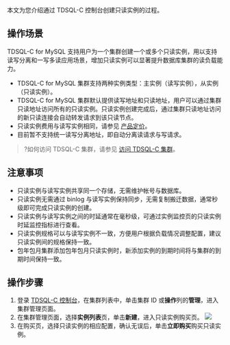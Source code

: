 本文为您介绍通过 TDSQL-C 控制台创建只读实例的过程。

## 操作场景
TDSQL-C for MySQL 支持用户为一个集群创建一个或多个只读实例，用以支持读写分离和一写多读应用场景，增加只读实例可以显著提升数据库集群的读负载能力。

- TDSQL-C for MySQL 集群支持两种实例类型：主实例（读写实例），从实例（只读实例）。
- TDSQL-C for MySQL 集群默认提供读写地址和只读地址，用户可以通过集群只读地址访问所有的只读实例。只读实例创建完成后，通过集群只读地址访问的新只读连接会自动转发请求到该只读节点。
- 只读实例费用与读写实例相同，请参见 [产品定价](https://cloud.tencent.com/document/product/1003/30493#.E8.AE.A1.E7.AE.97.E8.8A.82.E7.82.B9.E4.BB.B7.E6.A0.BC)。
- 目前暂不支持统一读写分离地址，即自动分离读请求与写请求。

>?如何访问 TDSQL-C 集群，请参见 [访问 TDSQL-C 集群](https://cloud.tencent.com/document/product/1003/37907)。

## 注意事项
- 只读实例与读写实例共享同一个存储，无需维护帐号与数据库。
- 只读实例无需通过 binlog 与读写实例保持同步，无需复制搬迁数据，通常秒级即可完成只读实例的创建。
- 只读实例与读写实例之间的时延通常在毫秒级，可通过实例监控页的只读实例时延监控指标进行查看。
- 只读实例规格可以与读写实例不一致，方便用户根据负载情况调整配置，建议只读实例间的规格保持一致。
- 包年包月集群添加包年包月只读实例时，新添加实例的到期时间将与集群的到期时间保持一致。

## 操作步骤
1. 登录 [TDSQL-C 控制台](https://console.cloud.tencent.com/cynosdb)，在集群列表中，单击集群 ID 或**操作**列的**管理**，进入集群管理页面。
2. 在集群管理页面，选择**实例列表**页，单击**新建**，进入只读实例购买页。
![](https://main.qcloudimg.com/raw/6db9a08df54d4e32d2c8ea37fe1913be.png)
3. 在购买页，选择只读实例的相应配置，确认无误后，单击**立即购买**购买只读实例。


